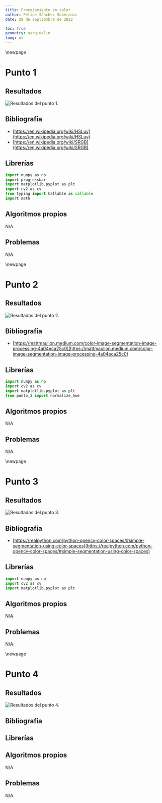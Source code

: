 ```yaml
---
title: Procesamiento en color
author: Felipe Sánchez Soberanis
date: 29 de septiembre de 2022

toc: true
geometry: margin=1in
lang: es
---
```


\newpage
# Punto 1

## Resultados

![Resultados del punto 1.](reporte/punto_1_resultados_1.png)

## Bibliografía

- [https://en.wikipedia.org/wiki/HSLuv](https://en.wikipedia.org/wiki/HSLuv)
- [https://en.wikipedia.org/wiki/SRGB](https://en.wikipedia.org/wiki/SRGB)

## Librerías

```python
import numpy as np
import progressbar
import matplotlib.pyplot as plt
import cv2 as cv
from typing import Callable as callable
import math
```

## Algoritmos propios

N/A.

## Problemas

N/A.

\newpage
# Punto 2

## Resultados

![Resultados del punto 2.](reporte/punto_2_resultados_1.png)

## Bibliografía

- [https://mattmaulion.medium.com/color-image-segmentation-image-processing-4a04eca25c0](https://mattmaulion.medium.com/color-image-segmentation-image-processing-4a04eca25c0)

## Librerías

```python
import numpy as np
import cv2 as cv
import matplotlib.pyplot as plt
from punto_3 import normalize_hue
```

## Algoritmos propios

N/A.

## Problemas

N/A.

\newpage
# Punto 3

## Resultados

![Resultados del punto 3.](reporte/punto_3_resultados_1.png)

## Bibliografía

- [https://realpython.com/python-opencv-color-spaces/#simple-segmentation-using-color-spaces](https://realpython.com/python-opencv-color-spaces/#simple-segmentation-using-color-spaces)

## Librerías

```python
import numpy as np
import cv2 as cv
import matplotlib.pyplot as plt
```

## Algoritmos propios

N/A.

## Problemas

N/A.

\newpage
# Punto 4

## Resultados

![Resultados del punto 4.](reporte/punto_4_resultados_1.png)

## Bibliografía
## Librerías
## Algoritmos propios

N/A.

## Problemas

N/A.

